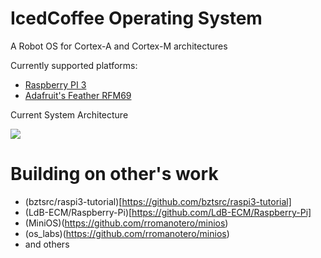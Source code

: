 # IcedCoffee Operating System

A Robot OS for Cortex-A and Cortex-M architectures

Currently supported platforms:
- [Raspberry PI 3](https://github.com/rromanotero/IcedCoffeeOS/tree/main/cortex-a/RPI3)
- [Adafruit's Feather RFM69](https://github.com/rromanotero/IcedCoffeeOS/tree/main/cortex-m/feather_rfm69)

Current System Architecture

<img src="https://github.com/rromanotero/minios/IcedCoffeeOS/images/architecture.png">


# Building on other's work
 - (bztsrc/raspi3-tutorial)[https://github.com/bztsrc/raspi3-tutorial]
 - (LdB-ECM/Raspberry-Pi)[https://github.com/LdB-ECM/Raspberry-Pi]
 - (MiniOS)(https://github.com/rromanotero/minios)
 - (os_labs)(https://github.com/rromanotero/minios)
 - and others
